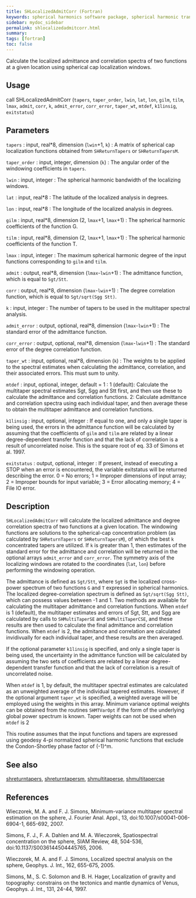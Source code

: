 ```yaml
---
title: SHLocalizedAdmitCorr (Fortran)
keywords: spherical harmonics software package, spherical harmonic transform, legendre functions, multitaper spectral analysis, fortran, Python, gravity, magnetic field
sidebar: mydoc_sidebar
permalink: shlocalizedadmitcorr.html
summary:
tags: [fortran]
toc: false
---
```


Calculate the localized admittance and correlation spectra of two functions at a given location using spherical cap localization windows.

## Usage

call SHLocalizedAdmitCorr (`tapers`, `taper_order`, `lwin`, `lat`, `lon`, `gilm`, `tilm`, `lmax`, `admit`, `corr`, `k`, `admit_error`, `corr_error`, `taper_wt`, `mtdef`, `k1linsig`, `exitstatus`)

## Parameters

`tapers` : input, real\*8, dimension (`lwin`+1, `k`)
:   A matrix of spherical cap localization functions obtained from `SHReturnTapers` or `SHReturnTapersM`.

`taper_order` : input, integer, dimension (`k`)
:   The angular order of the windowing coefficients in `tapers`.

`lwin` : input, integer
:   The spherical harmonic bandwidth of the localizing windows.

`lat` : input, real\*8
:   The latitude of the localized analysis in degrees.

`lon` : input, real\*8
:   The longitude of the localized analysis in degrees.

`gilm` : input, real\*8, dimension (2, `lmax`+1, `lmax`+1)
:   The spherical harmonic coefficients of the function G.

`tilm` : input, real\*8, dimension (2, `lmax`+1, `lmax`+1)
:   The spherical harmonic coefficients of the function T.

`lmax` : input, integer
:   The maximum spherical harmonic degree of the input functions corresponding to `gilm` and `tilm`.

`admit` : output, real\*8, dimension (`lmax`-`lwin`+1)
:   The admittance function, which is equal to `Sgt/Stt`.

`corr` : output, real\*8, dimension (`lmax`-`lwin`+1)
:   The degree correlation function, which is equal to `Sgt/sqrt(Sgg Stt)`.

`k` : input, integer
:   The number of tapers to be used in the multitaper spectral analysis.

`admit_error` : output, optional, real\*8, dimension (`lmax`-`lwin`+1)
:   The standard error of the admittance function.

`corr_error` : output, optional, real\*8, dimension (`lmax`-`lwin`+1)
:   The standard error of the degree correlation function.

`taper_wt` : input, optional, real\*8, dimension (`k`)
:   The weights to be applied to the spectral estimates when calculating the admittance, correlation, and their associated errors. This must sum to unity.

`mtdef` : input, optional, integer, default = 1
:   1 (default): Calculate the multitaper spectral estimates Sgt, Sgg and Stt first, and then use these to calculate the admittance and correlation functions. 2: Calculate admittance and correlation spectra using each individual taper, and then average these to obtain the multitaper admittance and correlation functions.

`k1linsig` : input, optional, integer
:   If equal to one, and only a single taper is being used, the errors in the admittance function will be calculated by assuming that the coefficients of `gilm` and `tilm` are related by a linear degree-dependent transfer function and that the lack of correlation is a result of uncorrelated noise. This is the square root of eq. 33 of Simons et al. 1997.

`exitstatus` : output, optional, integer
:   If present, instead of executing a STOP when an error is encountered, the variable exitstatus will be returned describing the error. 0 = No errors; 1 = Improper dimensions of input array; 2 = Improper bounds for input variable; 3 = Error allocating memory; 4 = File IO error.

## Description

`SHLocalizedAdmitCorr` will calculate the localized admittance and degree correlation spectra of two functions at a given location. The windowing functions are solutions to the spherical-cap concentration problem (as calculated by `SHReturnTapers` or `SHReturnTapersM`), of which the best `k` concentrated tapers are utilized. If `k` is greater than 1, then estimates of the standard error for the admittance and correlation will be returned in the optional arrays `admit_error` and `corr_error`. The symmetry axis of the localizing windows are rotated to the coordinates (`lat`, `lon`) before performing the windowing operation.

The admittance is defined as `Sgt/Stt`, where `Sgt` is the localized cross-power spectrum of two functions `G` and `T` expressed in spherical harmonics. The localized degree-correlation spectrum is defined as `Sgt/sqrt(Sgg Stt)`, which can possess values between -1 and 1. Two methods are available for calculating the multitaper admittance and correlation functions. When `mtdef` is 1 (default), the multitaper estimates and errors of Sgt, Stt, and Sgg are calculated by calls to `SHMultiTaperSE` and `SHMultiTaperCSE`, and these results are then used to calculate the final admittance and correlation functions. When `mtdef` is 2, the admitance and correlation are calculated invidivually for each individual taper, and these results are then averaged.

If the optional parameter `k1linsig` is specified, and only a single taper is being used, the uncertainty in the admittance function will be calculated by assuming the two sets of coefficients are related by a linear degree-dependent transfer function and that the lack of correlation is a result of uncorrelated noise.

When `mtdef` is 1, by default, the multitaper spectral estimates are calculated as an unweighted average of the individual tapered estimates. However, if the optional argument `taper_wt` is specified, a weighted average will be employed using the weights in this array. Minimum variance optimal weights can be obtained from the routines `SHMTVarOpt` if the form of the underlying global power spectrum is known. Taper weights can not be used when `mtdef` is 2

This routine assumes that the input functions and tapers are expressed using geodesy 4-pi normalized spherical harmonic functions that exclude the  Condon-Shortley phase factor of (-1)^m.

## See also

[shreturntapers](shreturntapers.html), [shreturntapersm](shreturntapersm.html), [shmultitaperse](shmultitaperse.html), [shmultitapercse](shmultitapercse.html)

## References

Wieczorek, M. A. and F. J. Simons, Minimum-variance multitaper spectral estimation on the sphere, J. Fourier Anal. Appl., 13, doi:10.1007/s00041-006-6904-1, 665-692, 2007.

Simons, F. J., F. A. Dahlen and M. A. Wieczorek, Spatiospectral concentration on the sphere, SIAM Review, 48, 504-536, doi:10.1137/S0036144504445765, 2006. 

Wieczorek, M. A. and F. J. Simons, Localized spectral analysis on the sphere, 
Geophys. J. Int., 162, 655-675, 2005.

Simons, M., S. C. Solomon and B. H. Hager, Localization of gravity and topography: constrains on the tectonics and mantle dynamics of Venus, Geophys. J. Int., 131, 24-44, 1997.
